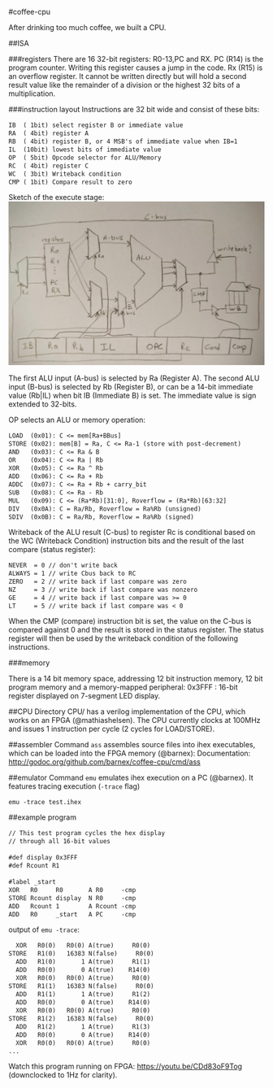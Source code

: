#coffee-cpu

After drinking too much coffee, we built a CPU.

##ISA

###registers
There are 16 32-bit registers: R0-13,PC and RX. 
PC (R14) is the program counter. Writing this register causes a jump in the code. 
Rx (R15) is an overflow register. It cannot be written directly but will hold a second result value like the remainder of a division or the highest 32 bits of a multiplication.

###instruction layout
Instructions are 32 bit wide and consist of these bits:

    IB  ( 1bit) select register B or immediate value
    RA  ( 4bit) register A
    RB  ( 4bit) register B, or 4 MSB's of immediate value when IB=1
    IL  (10bit) lowest bits of immediate value
    OP  ( 5bit) Opcode selector for ALU/Memory
    RC  ( 4bit) register C
    WC  ( 3bit) Writeback condition
    CMP ( 1bit) Compare result to zero

Sketch of the execute stage:
![fig](sketch.jpg)

The first ALU input (A-bus) is selected by Ra (Register A). The second ALU input (B-bus) is selected by Rb (Register B), or can be a 14-bit immediate value (Rb|IL) when bit IB (Immediate B) is set. The immediate value is sign extended to 32-bits.

OP selects an ALU or memory operation:

    LOAD  (0x01): C <= mem[Ra+BBus]
    STORE (0x02): mem[B] = Ra, C <= Ra-1 (store with post-decrement)
    AND   (0x03): C <= Ra & B
    OR    (0x04): C <= Ra | Rb
    XOR   (0x05): C <= Ra ^ Rb
    ADD   (0x06): C <= Ra + Rb
    ADDC  (0x07): C <= Ra + Rb + carry_bit
    SUB   (0x08): C <= Ra - Rb
    MUL   (0x09): C <= (Ra*Rb)[31:0], Roverflow = (Ra*Rb)[63:32]
    DIV   (0x0A): C = Ra/Rb, Roverflow = Ra%Rb (unsigned)
    SDIV  (0x0B): C = Ra/Rb, Roverflow = Ra%Rb (signed)

Writeback of the ALU result (C-bus) to register Rc is conditional based on the WC (Writeback Condition) instruction bits and the result of the last compare (status register):

    NEVER  = 0 // don't write back
    ALWAYS = 1 // write Cbus back to RC
    ZERO   = 2 // write back if last compare was zero
    NZ     = 3 // write back if last compare was nonzero
    GE     = 4 // write back if last compare was >= 0
    LT     = 5 // write back if last compare was < 0

When the CMP (compare) instruction bit is set, the value on the C-bus is compared against 0 and the result is stored in the status register. The status register will then be used by the writeback condition of the following instructions.

###memory

There is a 14 bit memory space, addressing 12 bit instruction memory, 12 bit program memory and a memory-mapped peripheral:
0x3FFF : 16-bit register displayed on 7-segment LED display.

##CPU
Directory CPU/ has a verilog implementation of the CPU, which works on an FPGA (@mathiashelsen). The CPU currently clocks at 100MHz and issues 1 instruction per cycle (2 cycles for LOAD/STORE). 

##assembler
Command ``ass`` assembles source files into ihex executables, which can be loaded into the FPGA memory (@barnex):
Documentation: http://godoc.org/github.com/barnex/coffee-cpu/cmd/ass

##emulator
Command ``emu`` emulates ihex execution on a PC (@barnex). It features tracing execution (``-trace`` flag)
```
emu -trace test.ihex
```




##example program
```
// This test program cycles the hex display
// through all 16-bit values

#def display 0x3FFF
#def Rcount R1

#label _start
XOR   R0     R0       A R0     -cmp
STORE Rcount display  N R0     -cmp
ADD   Rcount 1        A Rcount -cmp
ADD   R0     _start   A PC     -cmp
```

output of ``emu -trace``:
```
  XOR   R0(0)   R0(0) A(true)     R0(0) 
STORE   R1(0)   16383 N(false)     R0(0) 
  ADD   R1(0)       1 A(true)     R1(1) 
  ADD   R0(0)       0 A(true)    R14(0) 
  XOR   R0(0)   R0(0) A(true)     R0(0) 
STORE   R1(1)   16383 N(false)     R0(0) 
  ADD   R1(1)       1 A(true)     R1(2) 
  ADD   R0(0)       0 A(true)    R14(0) 
  XOR   R0(0)   R0(0) A(true)     R0(0) 
STORE   R1(2)   16383 N(false)     R0(0) 
  ADD   R1(2)       1 A(true)     R1(3) 
  ADD   R0(0)       0 A(true)    R14(0) 
  XOR   R0(0)   R0(0) A(true)     R0(0) 
...
```

Watch this program running on FPGA: https://youtu.be/CDd83oF9Tog (downclocked to 1Hz for clarity).
